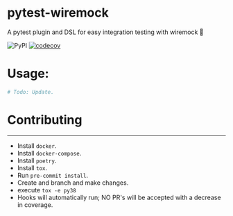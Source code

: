 # pytest-wiremock
A pytest plugin and DSL for easy integration testing with wiremock :rocket:

![PyPI](https://img.shields.io/pypi/v/pytest-wiremock?color=1&label=pytest-wiremock&style=flat-square)
[![codecov](https://codecov.io/gh/symonk/pytest-wiremock/branch/main/graph/badge.svg?token=DT2823RGAG)](https://codecov.io/gh/symonk/pytest-wiremock)

# Usage:

```python
# Todo: Update.
```


# Contributing
---------------

 - Install `docker`.
 - Install `docker-compose`.
 - Install `poetry`.
 - Install `tox`.
 - Run `pre-commit install`.
 - Create and branch and make changes.
 - execute `tox -e py38`
 - Hooks will automatically run; NO PR's will be accepted with a decrease in coverage.
